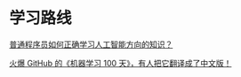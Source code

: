 # 学习路线

[普通程序员如何正确学习人工智能方向的知识？](https://www.zhihu.com/question/51039416/answer/126821822)

[火爆 GitHub 的《机器学习 100 天》，有人把它翻译成了中文版！](https://zhuanlan.zhihu.com/p/54229077)